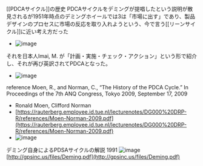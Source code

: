 
[[PDCAサイクル]]の歴史
PDCAサイクルをデミングが提唱したという説明が散見されるが1951年時点のデミングホイールでは3は「市場に出す」であり、製品デザインのプロセスに市場の反応を取り入れようという、今で言う[[リーンサイクル]]に近い考え方だった
- ![image](https://gyazo.com/5cc1ea89a4620ea36589e4d81a6fbad8/thumb/1000)

それを日本人Imai, M. が「計画・実施・チェック・アクション」という形で紹介し、それが再び英訳されてPDCAとなった。
- ![image](https://gyazo.com/5dcd8a042f65e55dd244d7d77939a60a/thumb/1000)


reference
Moen, R., and Norman, C., “The History of the PDCA Cycle.” In Proceedings of the 7th ANQ Congress, Tokyo 2009, September 17, 2009
- Ronald Moen, Clifford Norman
- [https://rauterberg.employee.id.tue.nl/lecturenotes/DG000%20DRP-R/references/Moen-Norman-2009.pdf](https://rauterberg.employee.id.tue.nl/lecturenotes/DG000%20DRP-R/references/Moen-Norman-2009.pdf)
- ![image](https://gyazo.com/84fe671e1ac391b3e8014913c98e8956/thumb/1000)


デミング自身によるPDSAサイクルの解説 1991
![image](https://gyazo.com/b0e70548a3e430fe90b7bdde5bc5ec27/thumb/1000)
[http://gpsinc.us/files/Deming.pdf](http://gpsinc.us/files/Deming.pdf)

